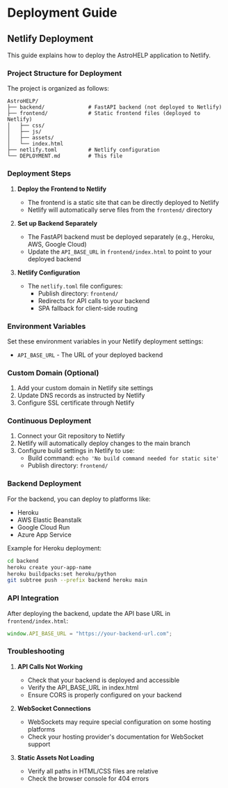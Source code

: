 # Deployment Guide

## Netlify Deployment

This guide explains how to deploy the AstroHELP application to Netlify.

### Project Structure for Deployment

The project is organized as follows:
```
AstroHELP/
├── backend/              # FastAPI backend (not deployed to Netlify)
├── frontend/             # Static frontend files (deployed to Netlify)
│   ├── css/
│   ├── js/
│   ├── assets/
│   └── index.html
├── netlify.toml          # Netlify configuration
└── DEPLOYMENT.md         # This file
```

### Deployment Steps

1. **Deploy the Frontend to Netlify**
   - The frontend is a static site that can be directly deployed to Netlify
   - Netlify will automatically serve files from the `frontend/` directory

2. **Set up Backend Separately**
   - The FastAPI backend must be deployed separately (e.g., Heroku, AWS, Google Cloud)
   - Update the `API_BASE_URL` in `frontend/index.html` to point to your deployed backend

3. **Netlify Configuration**
   - The `netlify.toml` file configures:
     - Publish directory: `frontend/`
     - Redirects for API calls to your backend
     - SPA fallback for client-side routing

### Environment Variables

Set these environment variables in your Netlify deployment settings:
- `API_BASE_URL` - The URL of your deployed backend

### Custom Domain (Optional)

1. Add your custom domain in Netlify site settings
2. Update DNS records as instructed by Netlify
3. Configure SSL certificate through Netlify

### Continuous Deployment

1. Connect your Git repository to Netlify
2. Netlify will automatically deploy changes to the main branch
3. Configure build settings in Netlify to use:
   - Build command: `echo 'No build command needed for static site'`
   - Publish directory: `frontend/`

### Backend Deployment

For the backend, you can deploy to platforms like:
- Heroku
- AWS Elastic Beanstalk
- Google Cloud Run
- Azure App Service

Example for Heroku deployment:
```bash
cd backend
heroku create your-app-name
heroku buildpacks:set heroku/python
git subtree push --prefix backend heroku main
```

### API Integration

After deploying the backend, update the API base URL in `frontend/index.html`:
```javascript
window.API_BASE_URL = "https://your-backend-url.com";
```

### Troubleshooting

1. **API Calls Not Working**
   - Check that your backend is deployed and accessible
   - Verify the API_BASE_URL in index.html
   - Ensure CORS is properly configured on your backend

2. **WebSocket Connections**
   - WebSockets may require special configuration on some hosting platforms
   - Check your hosting provider's documentation for WebSocket support

3. **Static Assets Not Loading**
   - Verify all paths in HTML/CSS files are relative
   - Check the browser console for 404 errors
